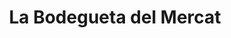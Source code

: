 ---
title: "La Bodegueta del Mercat"
url: /sant-andreu-de-la-barca/la-bodegueta-del-mercat/
shop: Feinkost
---